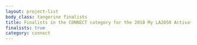 ```yaml
---
layout: project-list
body_class: tangerine finalists
title: Finalists in the CONNECT category for the 2018 My LA2050 Activation Challenge
finalists: true
category: connect
---
```

